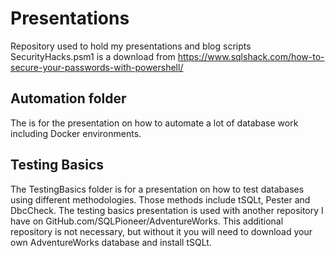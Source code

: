 # Presentations
Repository used to hold my presentations and blog scripts
SecurityHacks.psm1 is a download from https://www.sqlshack.com/how-to-secure-your-passwords-with-powershell/

## Automation folder
The is for the presentation on how to automate a lot of database work including Docker environments.

## Testing Basics
The TestingBasics folder is for a presentation on how to test databases using different methodologies. Those methods include tSQLt, Pester and DbcCheck. The testing basics presentation is used with another repository I have on GitHub.com/SQLPioneer/AdventureWorks. This additional repository is not necessary, but without it you will need to download your own AdventureWorks database and install tSQLt. 